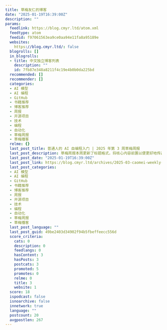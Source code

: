 ```yaml
---
title: 草梅友仁的博客
date: "2025-01-19T16:39:00Z"
description: ""
params:
  feedlink: https://blog.cmyr.ltd/atom.xml
  feedtype: atom
  feedid: f97061563ea9ce0aa94e11fa8a95189e
  websites:
    https://blog.cmyr.ltd/: false
  blogrolls: []
  in_blogrolls:
  - title: 中文独立博客列表
    description: ""
    id: 7fb87e348a8211f4c19e4b0b0da225bd
  recommended: []
  recommender: []
  categories:
  - AI 模型
  - AI 编程
  - GitHub
  - 书籍推荐
  - 博客推荐
  - 周报
  - 开源项目
  - 技术
  - 编程
  - 自动化
  - 草梅周报
  - 草梅播客
  relme: {}
  last_post_title: 普通人的 AI 自编程入门 | 2025 年第 3 周草梅周报
  last_post_description: 草梅周报本周更新了标题格式，将核心内容前置以便更好地传递信息。推荐了《方糖 AI 自编程入门》一书，强调学习 AI
  last_post_date: "2025-01-19T16:39:00Z"
  last_post_link: https://blog.cmyr.ltd/archives/2025-03-caomei-weekly-ordinary-ai-self-programming-intro.html
  last_post_categories:
  - AI 模型
  - AI 编程
  - GitHub
  - 书籍推荐
  - 博客推荐
  - 周报
  - 开源项目
  - 技术
  - 编程
  - 自动化
  - 草梅周报
  - 草梅播客
  last_post_language: ""
  last_post_guid: 49be2403d34902f94b5fbeffeecc556d
  score_criteria:
    cats: 0
    description: 0
    feedlangs: 0
    hasContent: 3
    hasPosts: 3
    postcats: 3
    promoted: 5
    promotes: 0
    relme: 0
    title: 3
    website: 1
  score: 18
  ispodcast: false
  isnoarchive: false
  innetwork: true
  language: ""
  postcount: 20
  avgpostlen: 267
---
```

